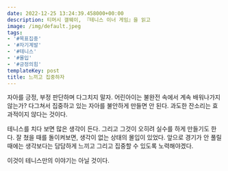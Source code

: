 ```yaml
---
date: 2022-12-25 13:24:39.458000+00:00
description: 티머시 갤웨이, 『테니스 이너 게임』을 읽고
image: /img/default.jpeg
tags:
- '#목표집중'
- '#자기계발'
- '#테니스'
- '#몰입'
- '#긍정의힘'
templateKey: post
title: 느끼고 집중하자
---
```


자아를 긍정, 부정 판단하며 다그치지 말자. 어린아이는 불완전 속에서 계속 배워나가지 않는가? 다그쳐서 집중하고 있는 자아를 불안하게 만들면 안 된다. 과도한 잔소리는 효과적이지 않다는 것이다.

테니스를 치다 보면 많은 생각이 든다. 그리고 그것이 오히려 실수를 하게 만들기도 한다. 잘 쳤을 때를 돌이켜보면, 생각이 없는 상태의 몰입이 있었다. 앞으로 경기가 안 풀릴 때에는 생각보다는 담담하게 느끼고 그리고 집중할 수 있도록 노력해야겠다.

이것이 테니스만의 이야기는 아닐 것이다.